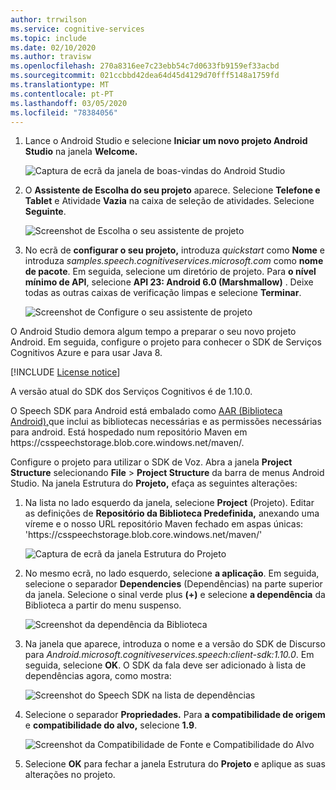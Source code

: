 ```yaml
---
author: trrwilson
ms.service: cognitive-services
ms.topic: include
ms.date: 02/10/2020
ms.author: travisw
ms.openlocfilehash: 270a8316ee7c23ebb54c7d0633fb9159ef33acbd
ms.sourcegitcommit: 021ccbbd42dea64d45d4129d70fff5148a1759fd
ms.translationtype: MT
ms.contentlocale: pt-PT
ms.lasthandoff: 03/05/2020
ms.locfileid: "78384056"
---
```

1. Lance o Android Studio e selecione **Iniciar um novo projeto Android Studio** na janela **Welcome.**

    ![Captura de ecrã da janela de boas-vindas do Android Studio](../articles/cognitive-services/Speech-Service/media/sdk/qs-java-android-01-start-new-android-studio-project.png)

1. O **Assistente de Escolha do seu projeto** aparece. Selecione **Telefone e Tablet** e Atividade **Vazia** na caixa de seleção de atividades. Selecione **Seguinte**.

   ![Screenshot de Escolha o seu assistente de projeto](../articles/cognitive-services/Speech-Service/media/sdk/qs-java-android-02-target-android-devices.png)

1. No ecrã de **configurar o seu projeto,** introduza *quickstart* como **Nome** e introduza *samples.speech.cognitiveservices.microsoft.com* como **nome de pacote**. Em seguida, selecione um diretório de projeto. Para **o nível mínimo de API**, selecione **API 23: Android 6.0 (Marshmallow)** . Deixe todas as outras caixas de verificação limpas e selecione **Terminar**.

   ![Screenshot de Configure o seu assistente de projeto](../articles/cognitive-services/Speech-Service/media/sdk/qs-java-android-03-create-android-project.png)

O Android Studio demora algum tempo a preparar o seu novo projeto Android. Em seguida, configure o projeto para conhecer o SDK de Serviços Cognitivos Azure e para usar Java 8.

[!INCLUDE [License notice](cognitive-services-speech-service-license-notice.md)]

A versão atual do SDK dos Serviços Cognitivos é de 1.10.0.

O Speech SDK para Android está embalado como [AAR (Biblioteca Android),](https://developer.android.com/studio/projects/android-library)que inclui as bibliotecas necessárias e as permissões necessárias para android.
Está hospedado num repositório Maven em https:\//csspeechstorage.blob.core.windows.net/maven/.

Configure o projeto para utilizar o SDK de Voz. Abra a janela **Project Structure** selecionando **File** > **Project Structure** da barra de menus Android Studio. Na janela Estrutura do **Projeto,** efaça as seguintes alterações:

1. Na lista no lado esquerdo da janela, selecione **Project** (Projeto). Editar as definições de **Repositório da Biblioteca Predefinida,** anexando uma víreme e o nosso URL repositório Maven fechado em aspas únicas: 'https:\//csspeechstorage.blob.core.windows.net/maven/'

   ![Captura de ecrã da janela Estrutura do Projeto](../articles/cognitive-services/Speech-Service/media/sdk/qs-java-android-06-add-maven-repository.png)

1. No mesmo ecrã, no lado esquerdo, selecione **a aplicação**. Em seguida, selecione o separador **Dependencies** (Dependências) na parte superior da janela. Selecione o sinal verde plus **(+)** e selecione **a dependência** da Biblioteca a partir do menu suspenso.

   ![Screenshot da dependência da Biblioteca](../articles/cognitive-services/Speech-Service/media/sdk/qs-java-android-07-add-module-dependency.png)

1. Na janela que aparece, introduza o nome e a versão do SDK de Discurso para *Android.microsoft.cognitiveservices.speech:client-sdk:1.10.0*. Em seguida, selecione **OK**.
   O SDK da fala deve ser adicionado à lista de dependências agora, como mostra:

   ![Screenshot do Speech SDK na lista de dependências](../articles/cognitive-services/Speech-Service/media/sdk/qs-java-android-08-dependency-added-1.0.0.png)

1. Selecione o separador **Propriedades.** Para **a compatibilidade de origem** e **compatibilidade do alvo,** selecione **1.9**.

   ![Screenshot da Compatibilidade de Fonte e Compatibilidade do Alvo](../articles/cognitive-services/Speech-Service/media/sdk/qs-java-android-09-dependency-added.png)

1. Selecione **OK** para fechar a janela Estrutura do **Projeto** e aplique as suas alterações no projeto.
